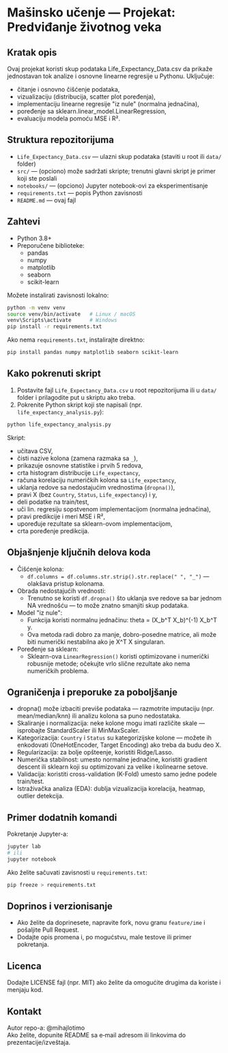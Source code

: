 # Mašinsko učenje — Projekat: Predviđanje životnog veka

Kratak opis
----------
Ovaj projekat koristi skup podataka Life_Expectancy_Data.csv da prikaže jednostavan tok analize i osnovne linearne regresije u Pythonu. Uključuje:
- čitanje i osnovno čišćenje podataka,
- vizualizaciju (distribucija, scatter plot poređenja),
- implementaciju linearne regresije "iz nule" (normalna jednačina),
- poređenje sa sklearn.linear_model.LinearRegression,
- evaluaciju modela pomoću MSE i R².

Struktura repozitorijuma
------------------------
- `Life_Expectancy_Data.csv` — ulazni skup podataka (staviti u root ili `data/` folder)
- `src/` — (opciono) može sadržati skripte; trenutni glavni skript je primer koji ste poslali
- `notebooks/` — (opciono) Jupyter notebook-ovi za eksperimentisanje
- `requirements.txt` — popis Python zavisnosti
- `README.md` — ovaj fajl

Zahtevi
-------
- Python 3.8+
- Preporučene biblioteke:
  - pandas
  - numpy
  - matplotlib
  - seaborn
  - scikit-learn

Možete instalirati zavisnosti lokalno:
```bash
python -m venv venv
source venv/bin/activate   # Linux / macOS
venv\Scripts\activate      # Windows
pip install -r requirements.txt
```
Ako nema `requirements.txt`, instalirajte direktno:
```bash
pip install pandas numpy matplotlib seaborn scikit-learn
```

Kako pokrenuti skript
---------------------
1. Postavite fajl `Life_Expectancy_Data.csv` u root repozitorijuma ili u `data/` folder i prilagodite put u skriptu ako treba.
2. Pokrenite Python skript koji ste napisali (npr. `life_expectancy_analysis.py`):
```bash
python life_expectancy_analysis.py
```
Skript:
- učitava CSV,
- čisti nazive kolona (zamena razmaka sa `_`),
- prikazuje osnovne statistike i prvih 5 redova,
- crta histogram distribucije `Life_expectancy`,
- računa korelaciju numeričkih kolona sa `Life_expectancy`,
- uklanja redove sa nedostajućim vrednostima (`dropna()`),
- pravi X (bez `Country`, `Status`, `Life_expectancy`) i y,
- deli podatke na train/test,
- uči lin. regresiju sopstvenom implementacijom (normalna jednačina),
- pravi predikcije i meri MSE i R²,
- upoređuje rezultate sa sklearn-ovom implementacijom,
- crta poređenje predikcija.

Objašnjenje ključnih delova koda
--------------------------------
- Čišćenje kolona:
  - `df.columns = df.columns.str.strip().str.replace(" ", "_")` — olakšava pristup kolonama.
- Obrada nedostajućih vrednosti:
  - Trenutno se koristi `df.dropna()` što uklanja sve redove sa bar jednom NA vrednošću — to može znatno smanjiti skup podataka.
- Model "iz nule":
  - Funkcija koristi normalnu jednačinu: theta = (X_b^T X_b)^(-1) X_b^T y.
  - Ova metoda radi dobro za manje, dobro-posedne matrice, ali može biti numerički nestabilna ako je X^T X singularan.
- Poređenje sa sklearn:
  - Sklearn-ova `LinearRegression()` koristi optimizovane i numerički robusnije metode; očekujte vrlo slične rezultate ako nema numeričkih problema.

Ograničenja i preporuke za poboljšanje
-------------------------------------
- dropna() može izbaciti previše podataka — razmotrite imputaciju (npr. mean/median/knn) ili analizu kolona sa puno nedostataka.
- Skaliranje i normalizacija: neke kolone mogu imati različite skale — isprobajte StandardScaler ili MinMaxScaler.
- Kategorizacija: `Country` i `Status` su kategorizijske kolone — možete ih enkodovati (OneHotEncoder, Target Encoding) ako treba da budu deo X.
- Regularizacija: za bolje opšteenje, koristiti Ridge/Lasso.
- Numerička stabilnost: umesto normalne jednačine, koristiti gradient descent ili sklearn koji su optimizovani za velike i kolinearne setove.
- Validacija: koristiti cross-validation (K-Fold) umesto samo jedne podele train/test.
- Istraživačka analiza (EDA): dublja vizualizacija korelacija, heatmap, outlier detekcija.

Primer dodatnih komandi
-----------------------
Pokretanje Jupyter-a:
```bash
jupyter lab
# ili
jupyter notebook
```
Ako želite sačuvati zavisnosti u `requirements.txt`:
```bash
pip freeze > requirements.txt
```

Doprinos i verzionisanje
------------------------
- Ako želite da doprinesete, napravite fork, novu granu `feature/ime` i pošaljite Pull Request.
- Dodajte opis promena i, po mogućstvu, male testove ili primer pokretanja.

Licenca
-------
Dodajte LICENSE fajl (npr. MIT) ako želite da omogućite drugima da koriste i menjaju kod.

Kontakt
-------
Autor repo-a: @mihajlotimo  
Ako želite, dopunite README sa e‑mail adresom ili linkovima do prezentacije/izveštaja.
